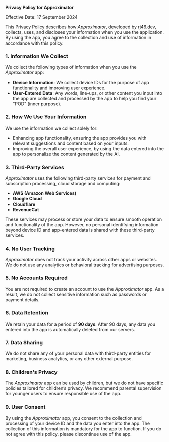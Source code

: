 **Privacy Policy for Approximator**

Effective Date: 17 September 2024

This Privacy Policy describes how *Approximator*, developed by rj46.dev, collects, uses, and discloses your information when you use the application. By using the app, you agree to the collection and use of information in accordance with this policy.

### 1. Information We Collect
We collect the following types of information when you use the *Approximator* app:
- **Device Information**: We collect device IDs for the purpose of app functionality and improving user experience.
- **User-Entered Data**: Any words, line-ups, or other content you input into the app are collected and processed by the app to help you find your "POD" (inner purpose).

### 2. How We Use Your Information
We use the information we collect solely for:
- Enhancing app functionality, ensuring the app provides you with relevant suggestions and content based on your inputs.
- Improving the overall user experience, by using the data entered into the app to personalize the content generated by the AI.

### 3. Third-Party Services
*Approximator* uses the following third-party services for payment and subscription processing, cloud storage and computing:
- **AWS (Amazon Web Services)**
- **Google Cloud**
- **Cloudflare**
- **RevenueCat**

These services may process or store your data to ensure smooth operation and functionality of the app. However, no personal identifying information beyond device ID and app-entered data is shared with these third-party services.

### 4. No User Tracking
*Approximator* does not track your activity across other apps or websites. We do not use any analytics or behavioral tracking for advertising purposes.

### 5. No Accounts Required
You are not required to create an account to use the *Approximator* app. As a result, we do not collect sensitive information such as passwords or payment details.

### 6. Data Retention
We retain your data for a period of **90 days**. After 90 days, any data you entered into the app is automatically deleted from our servers. 

### 7. Data Sharing
We do not share any of your personal data with third-party entities for marketing, business analytics, or any other external purpose.

### 8. Children's Privacy
The *Approximator* app can be used by children, but we do not have specific policies tailored for children’s privacy. We recommend parental supervision for younger users to ensure responsible use of the app.

### 9. User Consent
By using the *Approximator* app, you consent to the collection and processing of your device ID and the data you enter into the app. The collection of this information is mandatory for the app to function. If you do not agree with this policy, please discontinue use of the app.